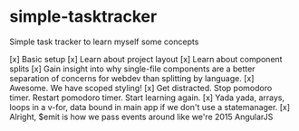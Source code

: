 # simple-tasktracker

Simple task tracker to learn myself some concepts

[x] Basic setup
[x] Learn about project layout
[x] Learn about component splits
[x] Gain insight into why single-file components are a better separation of concerns for webdev than splitting by language.
[x] Awesome. We have scoped styling!
[x] Get distracted. Stop pomodoro timer. Restart pomodoro timer. Start learning again.
[x] Yada yada, arrays, loops in a v-for, data bound in main app if we don't use a statemanager.
[x] Alright, $emit is how we pass events around like we're 2015 AngularJS

